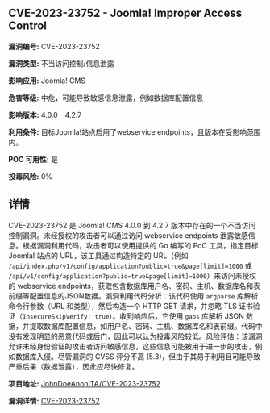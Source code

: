 ## CVE-2023-23752 - Joomla! Improper Access Control

**漏洞编号:** CVE-2023-23752

**漏洞类型:** 不当访问控制/信息泄露

**影响应用:** Joomla! CMS

**危害等级:** 中危，可能导致敏感信息泄露，例如数据库配置信息

**影响版本:** 4.0.0 - 4.2.7

**利用条件:** 目标Joomla!站点启用了webservice endpoints，且版本在受影响范围内。

**POC 可用性:** 是

**投毒风险:** 0%

## 详情

CVE-2023-23752 是 Joomla! CMS 4.0.0 到 4.2.7 版本中存在的一个不当访问控制漏洞。未经授权的攻击者可以通过访问 webservice endpoints 泄露敏感信息。根据漏洞利用代码，攻击者可以使用提供的 Go 编写的 PoC 工具，指定目标 Joomla! 站点的 URL，该工具通过构造特定的 URL（例如 `/api/index.php/v1/config/application?public=true&page[limit]=1000` 或 `/api/v1/config/application?public=true&page[limit]=1000`）来访问未授权的 webservice endpoints，获取包含数据库用户名、密码、主机、数据库名和表前缀等配置信息的JSON数据。漏洞利用代码分析：该代码使用 `argparse` 库解析命令行参数（URL 和类型），然后构造一个 HTTP GET 请求，并忽略 TLS 证书验证（`InsecureSkipVerify: true`）。收到响应后，它使用 `gabs` 库解析 JSON 数据，并提取数据库配置信息，如用户名、密码、主机、数据库名和表前缀。代码中没有发现明显的恶意代码或后门，因此可以认为投毒风险较低。风险评估：该漏洞允许未经身份验证的攻击者访问敏感信息，这些信息可能被用于进一步的攻击，例如数据库入侵。尽管漏洞的 CVSS 评分不高 (5.3)，但由于其易于利用且可能导致严重后果（数据泄露），因此应尽快修复。

**项目地址:** [JohnDoeAnonITA/CVE-2023-23752](https://github.com/JohnDoeAnonITA/CVE-2023-23752)

**漏洞详情:** [CVE-2023-23752](https://nvd.nist.gov/vuln/detail/CVE-2023-23752)